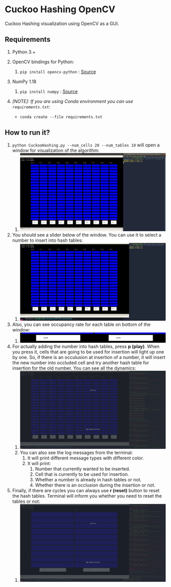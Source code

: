 # Cuckoo Hashing OpenCV

Cuckoo Hashing visualization using OpenCV as a GUI.

## Requirements

1. Python 3.+
2. OpenCV bindings for Python:
   1. `pip install opencv-python` : [Source](https://pypi.org/project/opencv-python/)
3. NumPy 1.18
   1. `pip install numpy` : [Source](https://pypi.org/project/numpy/)

4. *[NOTE]: If you are using Conda environment you can use `requirements.txt`:*
    - `conda create --file requirements.txt`


## How to run it?

1. `python CuckooHashing.py --num_cells 20 --num_tables 10` will open a window for visualization of the algorithm:
   1. ![](imgs/start.png)
2. You should see a slider below of the window. You can use it to select a number to insert into hash tables:
   1. ![](imgs/Slider.gif)
3. Also, you can see occupancy rate for each table on bottom of the window:
   1. ![](imgs/Occupancy.png)
4. For actually adding the number into hash tables, press **p (play)**. When you press it, cells that are going to be used for insertion will light up one by one. So, if there is an occulusion at insertion of a number, it will insert the new number into occluded cell and try another hash table for insertion for the old number. You can see all the dynamics:
   1. ![](imgs/Insertion.gif)
   2. You can also see the log messages from the terminal:
      1. It will print different message types with different color.
      2. It will print:
         1. Number that currently wanted to be inserted.
         2. Cell that is currently to be used for insertion.
         3. Whether a number is already in hash tables or not.
         4. Whether there is an occlusion during the insertion or not.
5. Finally, if there are cycles you can always use **r (reset)** button to reset the hash tables. Terminal will inform you whether you need to reset the tables or not:
   1. ![](imgs/Reset.gif)